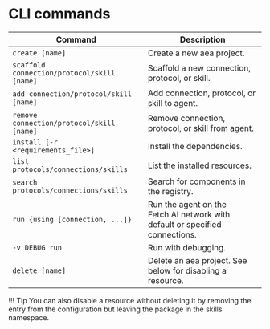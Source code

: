 # CLI commands


Command  | Description
---------| -----------------------------------------------------------------
`create [name]` | Create a new aea project.
`scaffold connection/protocol/skill [name]`  | Scaffold a new connection, protocol, or skill.
`add connection/protocol/skill [name]`  | Add connection, protocol, or skill to agent.
`remove connection/protocol/skill [name]` | Remove connection, protocol, or skill from agent.
`install [-r <requirements_file>]` | Install the dependencies.
`list protocols/connections/skills` |   List the installed resources.
`search protocols/connections/skills` | Search for components in the registry.
`run {using [connection, ...]}`  | Run the agent on the Fetch.AI network with default or specified connections.
`-v DEBUG run` | Run with debugging.
`delete [name]`  | Delete an aea project. See below for disabling a resource.

<!-- 
Command  | Description
---------| -----------------------------------------------------------------
`create [name]` | Create a new aea project.
`fetch [name]`   | Fetch an aea project.
`scaffold connection/protocol/skill [name]`  | Scaffold a new connection, protocol, or skill.
`publish agent/connection/protocol/skill [name]` | Publish agent, connection, protocol, or skill.
`add connection/protocol/skill [name]`  | Add connection, protocol, or skill to agent.
`remove connection/protocol/skill [name]` | Remove connection, protocol, or skill from agent.
`run {using [connection, ...]}`  | Run the agent on the Fetch.AI network with default or specified connections.
`-v DEBUG run` | Run with debugging.
`deploy {using [connection, ...]}`  | Deploy the agent to a server and run it on the Fetch.AI network with default or specified connections.
`delete [name]`  | Delete an aea project. See below for disabling a resource.

 -->

!!!	Tip
	You can also disable a resource without deleting it by removing the entry from the configuration but leaving the package in the skills namespace.



<br />